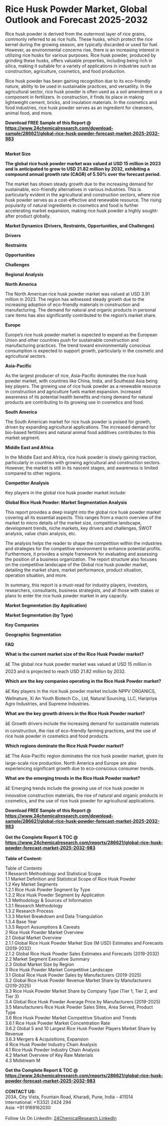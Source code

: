 <h1>Rice Husk Powder Market, Global Outlook and Forecast 2025-2032</h1><p>Rice husk powder is derived from the outermost layer of rice grains, commonly referred to as rice hulls. These husks, which protect the rice kernel during the growing season, are typically discarded or used for fuel. However, as environmental concerns rise, there is an increasing interest in utilizing rice husks for various purposes. Rice husk powder, produced by grinding these husks, offers valuable properties, including being rich in silica, making it suitable for a variety of applications in industries such as construction, agriculture, cosmetics, and food production.</p><p>
</p><p>Rice husk powder has been gaining recognition due to its eco-friendly nature, ability to be used in sustainable practices, and versatility. In the agricultural sector, rice husk powder is often used as a soil amendment or a component in fertilizers. In construction, it finds its place in making lightweight cement, bricks, and insulation materials. In the cosmetics and food industries, rice husk powder serves as an ingredient for cleansers, animal food, and more.</p><div><b>Download FREE Sample of this Report @ 
            <a href="https://www.24chemicalresearch.com/download-sample/286621/global-rice-husk-powder-forecast-market-2025-2032-983">
            https://www.24chemicalresearch.com/download-sample/286621/global-rice-husk-powder-forecast-market-2025-2032-983</a></b></div><br><p>
<strong>Market Size</strong></p><p>
</p><p><strong>The global rice husk powder market was valued at USD 15 million in 2023 and is anticipated to grow to USD 21.82 million by 2032, exhibiting a compound annual growth rate (CAGR) of 5.50% over the forecast period.</strong></p><p>
</p><p>The market has shown steady growth due to the increasing demand for sustainable, eco-friendly alternatives in various industries. This is particularly evident in the agricultural and construction sectors, where rice husk powder serves as a cost-effective and renewable resource. The rising popularity of natural ingredients in cosmetics and food is further accelerating market expansion, making rice husk powder a highly sought-after product globally.</p><p>
<strong>Market Dynamics (Drivers, Restraints, Opportunities, and Challenges)</strong></p><p>
<strong>Drivers</strong></p><p>
</p><p>
<strong>Restraints</strong></p><p>
</p><p>
<strong>Opportunities</strong></p><p>
</p><p>
<strong>Challenges</strong></p><p>
</p><p>
<strong>Regional Analysis</strong></p><p>
<strong>North America</strong></p><p>
</p><p>The North American rice husk powder market was valued at USD 3.91 million in 2023. The region has witnessed steady growth due to the increasing adoption of eco-friendly materials in construction and manufacturing. The demand for natural and organic products in personal care items has also significantly contributed to the region’s market share.</p><p>
<strong>Europe</strong></p><p>
</p><p>Europe’s rice husk powder market is expected to expand as the European Union and other countries push for sustainable construction and manufacturing practices. The trend toward environmentally conscious consumption is expected to support growth, particularly in the cosmetic and agricultural sectors.</p><p>
<strong>Asia-Pacific</strong></p><p>
</p><p>As the largest producer of rice, Asia-Pacific dominates the rice husk powder market, with countries like China, India, and Southeast Asia being key players. The growing use of rice husk powder as a renewable resource in construction and agriculture fuels market expansion. Increased awareness of its potential health benefits and rising demand for natural products are contributing to its growing use in cosmetics and food.</p><p>
<strong>South America</strong></p><p>
</p><p>The South American market for rice husk powder is poised for growth, driven by expanding agricultural applications. The increased demand for bio-based fertilizers and natural animal food additives contributes to this market segment.</p><p>
<strong>Middle East and Africa</strong></p><p>
</p><p>In the Middle East and Africa, rice husk powder is slowly gaining traction, particularly in countries with growing agricultural and construction sectors. However, the market is still in its nascent stages, and awareness is limited compared to other regions.</p><p>
<strong>Competitor Analysis</strong></p><p>
</p><p>Key players in the global rice husk powder market include:</p><p>
</p><p>
<strong>Global Rice Husk Powder: Market Segmentation Analysis</strong></p><p>
</p><p>This report provides a deep insight into the global rice husk powder market covering all its essential aspects. This ranges from a macro overview of the market to micro details of the market size, competitive landscape, development trends, niche markets, key drivers and challenges, SWOT analysis, value chain analysis, etc.</p><p>
</p><p>The analysis helps the reader to shape the competition within the industries and strategies for the competitive environment to enhance potential profits. Furthermore, it provides a simple framework for evaluating and assessing the position of a business organization. The report structure also focuses on the competitive landscape of the Global rice husk powder market, detailing the market share, market performance, product situation, operation situation, and more.</p><p>
</p><p>In summary, this report is a must-read for industry players, investors, researchers, consultants, business strategists, and all those with stakes or plans to enter the rice husk powder market in any capacity.</p><p>
<strong>Market Segmentation (by Application)</strong></p><p>
</p><p>
<strong>Market Segmentation (by Type)</strong></p><p>
</p><p>
<strong>Key Companies</strong></p><p>
</p><p>
<strong>Geographic Segmentation</strong></p><p>
</p><p>
<strong>FAQ </strong></p><p>
</p><p><strong>What is the current market size of the Rice Husk Powder market?</strong> </p><p>
</p><p>â£ The global rice husk powder market was valued at USD 15 million in 2023 and is projected to reach USD 21.82 million by 2032.</p><p>
</p><p><strong>Which are the key companies operating in the Rice Husk Powder market?</strong></p><p>
</p><p>â£ Key players in the rice husk powder market include NPPV ORGANICS, Wellnature, Xi An Youth Biotech Co., Ltd, Natural Sourcing, LLC, Haripriya Agro Industries, and Supreme Industries.</p><p>
</p><p><strong>What are the key growth drivers in the Rice Husk Powder market?</strong></p><p>
</p><p>â£ Growth drivers include the increasing demand for sustainable materials in construction, the rise of eco-friendly farming practices, and the use of rice husk powder in cosmetics and food products.</p><p>
</p><p><strong>Which regions dominate the Rice Husk Powder market?</strong> </p><p>
</p><p>â£ The Asia-Pacific region dominates the rice husk powder market, given its large-scale rice production. North America and Europe are also experiencing significant growth due to eco-conscious consumer trends.</p><p>
</p><p><strong>What are the emerging trends in the Rice Husk Powder market?</strong> </p><p>
</p><p>â£ Emerging trends include the growing use of rice husk powder in innovative construction materials, the rise of natural and organic products in cosmetics, and the use of rice husk powder for agricultural applications.</p><div><b>Download FREE Sample of this Report @ 
            <a href="https://www.24chemicalresearch.com/download-sample/286621/global-rice-husk-powder-forecast-market-2025-2032-983">
            https://www.24chemicalresearch.com/download-sample/286621/global-rice-husk-powder-forecast-market-2025-2032-983</a></b></div><br><div><b>Get the Complete Report & TOC @ 
            <a href="https://www.24chemicalresearch.com/reports/286621/global-rice-husk-powder-forecast-market-2025-2032-983">
            https://www.24chemicalresearch.com/reports/286621/global-rice-husk-powder-forecast-market-2025-2032-983</a></b></div><br>
            <b>Table of Content:</b><p>Table of Contents<br />
1 Research Methodology and Statistical Scope<br />
1.1 Market Definition and Statistical Scope of Rice Husk Powder<br />
1.2 Key Market Segments<br />
1.2.1 Rice Husk Powder Segment by Type<br />
1.2.2 Rice Husk Powder Segment by Application<br />
1.3 Methodology & Sources of Information<br />
1.3.1 Research Methodology<br />
1.3.2 Research Process<br />
1.3.3 Market Breakdown and Data Triangulation<br />
1.3.4 Base Year<br />
1.3.5 Report Assumptions & Caveats<br />
2 Rice Husk Powder Market Overview<br />
2.1 Global Market Overview<br />
2.1.1 Global Rice Husk Powder Market Size (M USD) Estimates and Forecasts (2019-2032)<br />
2.1.2 Global Rice Husk Powder Sales Estimates and Forecasts (2019-2032)<br />
2.2 Market Segment Executive Summary<br />
2.3 Global Market Size by Region<br />
3 Rice Husk Powder Market Competitive Landscape<br />
3.1 Global Rice Husk Powder Sales by Manufacturers (2019-2025)<br />
3.2 Global Rice Husk Powder Revenue Market Share by Manufacturers (2019-2025)<br />
3.3 Rice Husk Powder Market Share by Company Type (Tier 1, Tier 2, and Tier 3)<br />
3.4 Global Rice Husk Powder Average Price by Manufacturers (2019-2025)<br />
3.5 Manufacturers Rice Husk Powder Sales Sites, Area Served, Product Type<br />
3.6 Rice Husk Powder Market Competitive Situation and Trends<br />
3.6.1 Rice Husk Powder Market Concentration Rate<br />
3.6.2 Global 5 and 10 Largest Rice Husk Powder Players Market Share by Revenue<br />
3.6.3 Mergers & Acquisitions, Expansion<br />
4 Rice Husk Powder Industry Chain Analysis<br />
4.1 Rice Husk Powder Industry Chain Analysis<br />
4.2 Market Overview of Key Raw Materials<br />
4.3 Midstream M</p><div><b>Get the Complete Report & TOC @ 
            <a href="https://www.24chemicalresearch.com/reports/286621/global-rice-husk-powder-forecast-market-2025-2032-983">
            https://www.24chemicalresearch.com/reports/286621/global-rice-husk-powder-forecast-market-2025-2032-983</a></b></div><br><b>CONTACT US:</b><br>
            203A, City Vista, Fountain Road, Kharadi, Pune, India - 411014<br>
            International: +1(332) 2424 294<br>
            Asia: +91 9169162030 <br><br>
            Follow Us On LinkedIn: <a href="https://www.linkedin.com/company/24chemicalresearch/">24ChemicalResearch LinkedIn</a>
